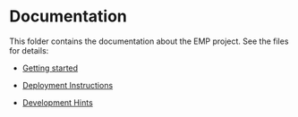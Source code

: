 # Documentation

This folder contains the documentation about the EMP project. See the files for details:

* [Getting started](./Getting_started.md)

* [Deployment Instructions](Deployment.md)

* [Development Hints](Development.md)

  